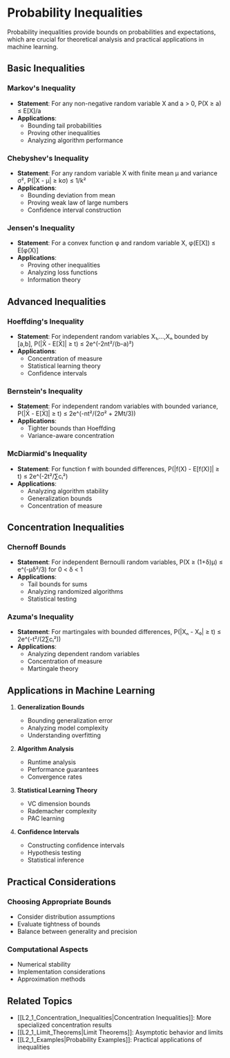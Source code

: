 # Probability Inequalities

Probability inequalities provide bounds on probabilities and expectations, which are crucial for theoretical analysis and practical applications in machine learning.

## Basic Inequalities

### Markov's Inequality
- **Statement**: For any non-negative random variable X and a > 0,
  P(X ≥ a) ≤ E[X]/a
- **Applications**: 
  - Bounding tail probabilities
  - Proving other inequalities
  - Analyzing algorithm performance

### Chebyshev's Inequality
- **Statement**: For any random variable X with finite mean μ and variance σ²,
  P(|X - μ| ≥ kσ) ≤ 1/k²
- **Applications**:
  - Bounding deviation from mean
  - Proving weak law of large numbers
  - Confidence interval construction

### Jensen's Inequality
- **Statement**: For a convex function φ and random variable X,
  φ(E[X]) ≤ E[φ(X)]
- **Applications**:
  - Proving other inequalities
  - Analyzing loss functions
  - Information theory

## Advanced Inequalities

### Hoeffding's Inequality
- **Statement**: For independent random variables X₁,...,Xₙ bounded by [a,b],
  P(|X̄ - E[X̄]| ≥ t) ≤ 2e^(-2nt²/(b-a)²)
- **Applications**:
  - Concentration of measure
  - Statistical learning theory
  - Confidence intervals

### Bernstein's Inequality
- **Statement**: For independent random variables with bounded variance,
  P(|X̄ - E[X̄]| ≥ t) ≤ 2e^(-nt²/(2σ² + 2Mt/3))
- **Applications**:
  - Tighter bounds than Hoeffding
  - Variance-aware concentration

### McDiarmid's Inequality
- **Statement**: For function f with bounded differences,
  P(|f(X) - E[f(X)]| ≥ t) ≤ 2e^(-2t²/∑cᵢ²)
- **Applications**:
  - Analyzing algorithm stability
  - Generalization bounds
  - Concentration of measure

## Concentration Inequalities

### Chernoff Bounds
- **Statement**: For independent Bernoulli random variables,
  P(X ≥ (1+δ)μ) ≤ e^(-μδ²/3) for 0 < δ < 1
- **Applications**:
  - Tail bounds for sums
  - Analyzing randomized algorithms
  - Statistical testing

### Azuma's Inequality
- **Statement**: For martingales with bounded differences,
  P(|Xₙ - X₀| ≥ t) ≤ 2e^(-t²/(2∑cᵢ²))
- **Applications**:
  - Analyzing dependent random variables
  - Concentration of measure
  - Martingale theory

## Applications in Machine Learning

1. **Generalization Bounds**
   - Bounding generalization error
   - Analyzing model complexity
   - Understanding overfitting

2. **Algorithm Analysis**
   - Runtime analysis
   - Performance guarantees
   - Convergence rates

3. **Statistical Learning Theory**
   - VC dimension bounds
   - Rademacher complexity
   - PAC learning

4. **Confidence Intervals**
   - Constructing confidence intervals
   - Hypothesis testing
   - Statistical inference

## Practical Considerations

### Choosing Appropriate Bounds
- Consider distribution assumptions
- Evaluate tightness of bounds
- Balance between generality and precision

### Computational Aspects
- Numerical stability
- Implementation considerations
- Approximation methods

## Related Topics
- [[L2_1_Concentration_Inequalities|Concentration Inequalities]]: More specialized concentration results
- [[L2_1_Limit_Theorems|Limit Theorems]]: Asymptotic behavior and limits
- [[L2_1_Examples|Probability Examples]]: Practical applications of inequalities 